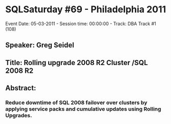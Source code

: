 # SQLSaturday #69 - Philadelphia 2011
Event Date: 05-03-2011 - Session time: 00:00:00 - Track: DBA Track #1  (108)
## Speaker: Greg Seidel
## Title: Rolling upgrade 2008 R2 Cluster /SQL 2008 R2
## Abstract:
### Reduce downtime of SQL 2008 failover over clusters by applying service packs and cumulative updates using Rolling Upgrades.
